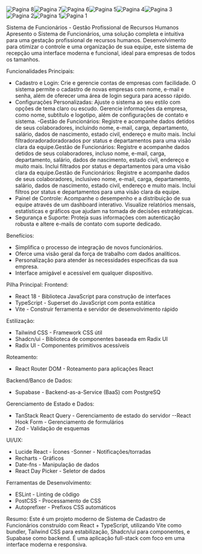 ![Pagina 8](https://github.com/user-attachments/assets/4ce44544-ea60-4a27-bc78-b5dc034e0b35)![Pagina 7](https://github.com/user-attachments/assets/df485518-a098-40c5-a780-3b6f551f02b4)![Pagina 6](https://github.com/user-attachments/assets/14495594-42ff-452b-868a-e308702139ac)![Pagina 5](https://github.com/user-attachments/assets/02c2b9b3-df44-427c-9bbc-4676bebca29e)![Pagina 4](https://github.com/user-attachments/assets/22d9d976-0097-49f5-98e0-bc60546d0dbf)![Pagina 3](https://github.com/user-attachments/assets/47b70b4e-3c88-41a8-b197-80fc23ca15f1)![Pagina 2](https://github.com/user-attachments/assets/7aefb0a1-bdcb-409d-a045-3308c4360c7a)![Pagina 1](https://github.com/user-attachments/assets/35771855-1453-4b0e-bbf8-7e98679687ef)![Pagina 1](https://github.com/user-attachments/assets/83642c75-3cc2-4283-b0e6-cc3163159c37)

Sistema de Funcionários - Gestão Profissional de Recursos Humanos
Apresento o Sistema de Funcionários, uma solução completa e intuitiva para uma gestação profissional de recursos humanos. Desenvolvimento para otimizar o controle e uma organização de sua equipe, este sistema de recepção uma interface moderna e funcional, ideal para empresas de todos os tamanhos.

Funcionalidades Principais:
- Cadastro e Login: Crie e gerencie contas de empresas com facilidade. O sistema permite o cadastro de novas empresas com nome, e-mail e senha, além de oferecer uma área de login segura para acesso rápido.
- Configurações Personalizadas: Ajuste o sistema ao seu estilo com opções de tema claro ou escudo. Gerencie informações da empresa, como nome, subtítulo e logotipo, além de configurações de contato e sistema.
-Gestão de Funcionários: Registre e acompanhe dados detidos de seus colaboradores, incluindo nome, e-mail, carga, departamento, salário, dados de nascimento, estado civil, endereço e muito mais. Inclui filtradoradoradoradorados por status e departamentos para uma visão clara da equipe.Gestão de Funcionários: Registre e acompanhe dados detidos de seus colaboradores, incluso nome, e-mail, carga, departamento, salário, dados de nascimento, estado civil, endereço e muito mais. Inclui filtrados por status e departamentos para uma visão clara da equipe.Gestão de Funcionários: Registre e acompanhe dados de seus colaboradores, inclusiveo nome, e-mail, carga, departamento, salário, dados de nascimento, estado civil, endereço e muito mais. Inclui filtros por status e departamentos para uma visão clara da equipe.
- Painel de Controle: Acompanhe o desempenho e a distribuição de sua equipe através de um dashboard interativo. Visualize relatórios mensais, estatísticas e gráficos que ajudam na tomada de decisões estratégicas.
- Segurança e Suporte: Proteja suas informações com autenticação robusta e altere e-mails de contato com suporte dedicado.

Benefícios:
- Simplifica o processo de integração de novos funcionários.
- Oferce uma visão geral da força de trabalho com dados analíticos.
- Personalização para atender às necessidades específicas da sua empresa.
- Interface amigável e acessível em qualquer dispositivo.

 Pilha Principal:
Frontend:
- React 18 - Biblioteca JavaScript para construção de interfaces
- TypeScript - Superset do JavaScript com ponta estática
- Vite - Construir ferramenta e servidor de desenvolvimento rápido

Estilização:
- Tailwind CSS - Framework CSS útil
- Shadcn/ui - Biblioteca de componentes baseada em Radix UI
- Radix UI - Componentes primitivos acessíveis

Roteamento:
- React Router DOM - Roteamento para aplicações React

Backend/Banco de Dados:
- Supabase - Backend-as-a-Service (BaaS) com PostgreSQ

 Gerenciamento de Estado e Dados:
- TanStack React Query - Gerenciamento de estado do servidor
--React Hook Form - Gerenciamento de formulários
- Zod - Validação de esquemas

UI/UX:
- Lucide React - Ícones
 -Sonner - Notificações/torradas
- Recharts - Gráficos
- Date-fns - Manipulação de dados
- React Day Picker - Seletor de dados

Ferramentas de Desenvolvimento:
- ESLint - Linting de côdigo
- PostCSS - Processamento de CSS
- Autoprefixer - Prefixos CSS automáticos

 Resumo:
Este é um projeto moderno de Sistema de Cadastro de Funcionários construído com React + TypeScript, utilizando Vite como bundler, Tailwind CSS para estabilização, Shadcn/ui para componentes, e Supabase como backend. É uma aplicação full-stack com foco em uma interface moderna e responsiva.












  
